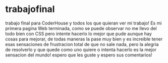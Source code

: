 # trabajofinal
trabajo final para CoderHouse y todos los que quieran ver mi trabajo!
Es mi primera pagina Web terminada, como se puede observar no me llevo del todo bien con CSS pero intente hacerlo lo mejor que pude aunque hay cosas para mejorar,
de todas maneras la pase muy bien y es increible tener esas sensaciones de frustracion total de que no sale nada, pero la alegria de resolverlo y que quede como uno quiere o
intenta hacerlo es la mejor sensacion del mundo! espero que les guste y espero sus comentarios!
